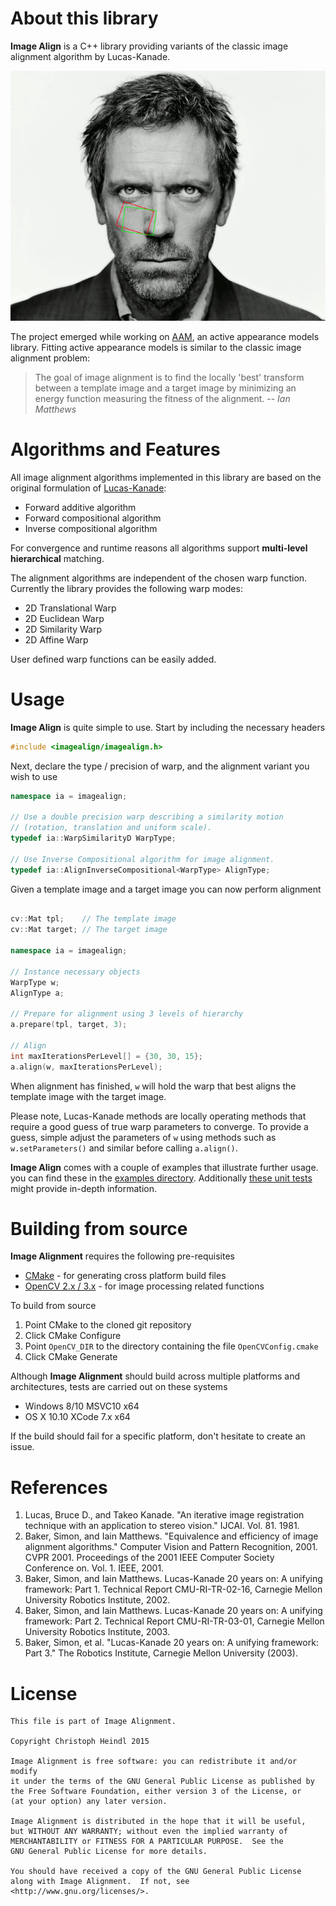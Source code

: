 # About this library

**Image Align** is a C++ library providing variants of the classic image alignment algorithm by Lucas-Kanade.

![Image Align under Euclidean Motion](etc/euclidean.gif)

The project emerged while working on [AAM](https://www.github.com/cheind/aam), an active appearance models library. Fitting active appearance models is
similar to the classic image alignment problem: 

> The goal of image alignment is to find the locally 'best' transform between a template image and a target image by minimizing an energy function measuring the fitness of the alignment. -- <cite>Ian Matthews</cite>

# Algorithms and Features

All image alignment algorithms implemented in this library are based on the original formulation of [Lucas-Kanade](#Lucas81):

 - Forward additive algorithm
 - Forward compositional algorithm
 - Inverse compositional algorithm

For convergence and runtime reasons all algorithms support **multi-level hierarchical** matching.

The alignment algorithms are independent of the chosen warp function. Currently the library provides the following warp modes:

 - 2D Translational Warp
 - 2D Euclidean Warp 
 - 2D Similarity Warp
 - 2D Affine Warp

User defined warp functions can be easily added. 

# Usage

**Image Align** is quite simple to use. Start by including the necessary headers

```C++
#include <imagealign/imagealign.h>
```

Next, declare the type / precision of warp, and the alignment variant you wish to use

```C++
namespace ia = imagealign;

// Use a double precision warp describing a similarity motion
// (rotation, translation and uniform scale).
typedef ia::WarpSimilarityD WarpType;

// Use Inverse Compositional algorithm for image alignment.
typedef ia::AlignInverseCompositional<WarpType> AlignType;
```

Given a template image and a target image you can now perform alignment

```C++

cv::Mat tpl;    // The template image
cv::Mat target; // The target image

namespace ia = imagealign;

// Instance necessary objects
WarpType w;
AlignType a;

// Prepare for alignment using 3 levels of hierarchy
a.prepare(tpl, target, 3);

// Align
int maxIterationsPerLevel[] = {30, 30, 15};
a.align(w, maxIterationsPerLevel);
```

When alignment has finished, ``w`` will hold the warp that best aligns the template image with the target image. 

Please note, Lucas-Kanade methods are locally operating methods that require a good guess of true warp parameters to converge. To provide a guess, simple adjust the parameters of ``w`` using methods such as ``w.setParameters()`` and similar before calling ``a.align()``.

**Image Align** comes with a couple of examples that illustrate further usage. you can find these in the [examples directory](examples/). Additionally [these unit tests](tests/) might provide in-depth information.

# Building from source
**Image Alignment** requires the following pre-requisites

 - [CMake](www.cmake.org) - for generating cross platform build files
 - [OpenCV 2.x / 3.x](www.opencv.org) - for image processing related functions 
 
To build from source

 1. Point CMake to the cloned git repository
 1. Click CMake Configure
 1. Point `OpenCV_DIR` to the directory containing the file `OpenCVConfig.cmake`
 1. Click CMake Generate
 
Although **Image Alignment** should build across multiple platforms and architectures, tests are carried out on these systems
 - Windows 8/10 MSVC10 x64
 - OS X 10.10 XCode 7.x x64

If the build should fail for a specific platform, don't hesitate to create an issue. 

# References

 1. <a name="Lucas81"></a>Lucas, Bruce D., and Takeo Kanade. "An iterative image registration technique with an application to stereo vision." IJCAI. Vol. 81. 1981.
 2. <a name="Baker01"></a>Baker, Simon, and Iain Matthews. "Equivalence and efficiency of image alignment algorithms." Computer Vision and Pattern Recognition, 2001. CVPR 2001. Proceedings of the 2001 IEEE Computer Society Conference on. Vol. 1. IEEE, 2001.
 3. <a name="Baker02"></a>Baker, Simon, and Iain Matthews. Lucas-Kanade 20 years on: A unifying framework: Part 1. Technical Report CMU-RI-TR-02-16, Carnegie Mellon University Robotics Institute, 2002.
 4. <a name="Baker03"></a>Baker, Simon, and Iain Matthews. Lucas-Kanade 20 years on: A unifying framework: Part 2. Technical Report CMU-RI-TR-03-01, Carnegie Mellon University Robotics Institute, 2003.
 4. <a name="Baker04"></a>Baker, Simon, et al. "Lucas-Kanade 20 years on: A unifying framework: Part 3." The Robotics Institute, Carnegie Mellon University (2003).

# License
```
This file is part of Image Alignment.

Copyright Christoph Heindl 2015

Image Alignment is free software: you can redistribute it and/or modify
it under the terms of the GNU General Public License as published by
the Free Software Foundation, either version 3 of the License, or
(at your option) any later version.

Image Alignment is distributed in the hope that it will be useful,
but WITHOUT ANY WARRANTY; without even the implied warranty of
MERCHANTABILITY or FITNESS FOR A PARTICULAR PURPOSE.  See the
GNU General Public License for more details.

You should have received a copy of the GNU General Public License
along with Image Alignment.  If not, see <http://www.gnu.org/licenses/>.
```
